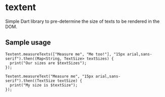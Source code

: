 textent
===========

Simple Dart library to pre-determine the size of texts to be rendered in the DOM.

Sample usage
-----------

```
Textent.measureTexts(["Measure me", "Me too!"], "15px arial,sans-serif").then((Map<String, TextSize> textSizes) {
  print("Our sizes are $textSizes");
});

Textent.measureText("Measure me", "15px arial,sans-serif").then((TextSize textSize) {
  print("My size is $textSize");
});
```
